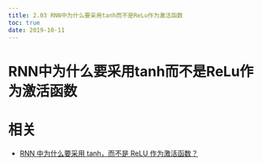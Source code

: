 ```yaml
---
title: 2.03 RNN中为什么要采用tanh而不是ReLu作为激活函数
toc: true
date: 2019-10-11
---
```

# RNN中为什么要采用tanh而不是ReLu作为激活函数




# 相关

- [RNN 中为什么要采用 tanh，而不是 ReLU 作为激活函数？](https://www.zhihu.com/question/61265076)

